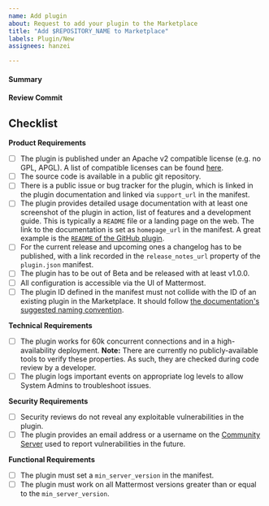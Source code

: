 ```yaml
---
name: Add plugin
about: Request to add your plugin to the Marketplace
title: "Add $REPOSITORY_NAME to Marketplace"
labels: Plugin/New
assignees: hanzei

---
```

<!--
Thank you very for submitting your plugin for consideration! A review process is required to ensure your plugin adheres to the quality standard of the Marketplace. This process may take a couple of weeks depending on Mattermost staff availability and any changes that are required.
Read https://developers.mattermost.com/extend/plugins/community-plugin-marketplace/ before submitting your plugin.
-->

#### Summary
<!--
A brief description what your plugin does. Consider including screenshots to help illustrate.
-->

#### Review Commit
<!--
Please link to an open-source repository and release that should be used for review. It does not suffice to point at an already built plugin: Mattermost code reviews and builds all plugins itself when listing in the marketplace.
-->

## Checklist
<!--
Please go through this checklist and confirm every item. If your plugin doesn't fulfil every item, leave a comment explaining why.
-->

**Product Requirements**

- [ ] The plugin is published under an Apache v2 compatible license (e.g. no GPL, APGL). A list of compatible licenses can be found [here](https://apache.org/legal/resolved.html#category-a).
- [ ] The source code is available in a public git repository.
- [ ] There is a public issue or bug tracker for the plugin, which is linked in the plugin documentation and linked via `support_url` in the manifest.
- [ ] The plugin provides detailed usage documentation with at least one screenshot of the plugin in action, list of features and a development guide. This is typically a `README` file or a landing page on the web. The link to the documentation is set as `homepage_url` in the manifest. A great example is the [`README` of the GitHub plugin](https://github.com/mattermost/mattermost-plugin-github/blob/master/README.md).
- [ ] For the current release and upcoming ones a changelog has to be published, with a link recorded in the `release_notes_url` property of the `plugin.json` manifest.
- [ ] The plugin has to be out of Beta and be released with at least v1.0.0.
- [ ] All configuration is accessible via the UI of Mattermost.
- [ ] The plugin ID defined in the manifest must not collide with the ID of an existing plugin in the Marketplace. It should follow [the documentation's suggested naming convention](https://developers.mattermost.com/extend/plugins/manifest-reference/#id).

**Technical Requirements**

- [ ] The plugin works for 60k concurrent connections and in a high-availability deployment. **Note:** There are currently no publicly-available tools to verify these properties. As such, they are checked during code review by a developer.
- [ ] The plugin logs important events on appropriate log levels to allow System Admins to troubleshoot issues.

**Security Requirements**

- [ ] Security reviews do not reveal any exploitable vulnerabilities in the plugin.
- [ ] The plugin provides an email address or a username on the [Community Server](https://community.mattermost.com) used to report vulnerabilities in the future.

**Functional Requirements**

- [ ] The plugin must set a `min_server_version` in the manifest.
- [ ] The plugin must work on all Mattermost versions greater than or equal to the `min_server_version`.
